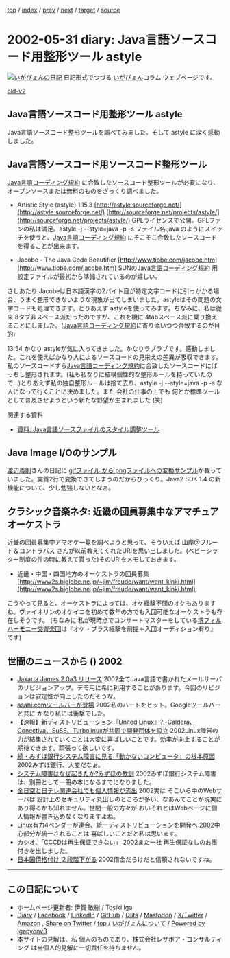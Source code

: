 [top](../index.html) 
 / [index](index.html) 
 / [prev](ig020530.html) 
 / [next](ig020604.html) 
 / [target](https://www.igapyon.jp/igapyon/diary/2002/ig020531.html) 
 / [source](https://github.com/igapyon/diary/blob/master/2002/ig020531.src.md) 

2002-05-31 diary: Java言語ソースコード用整形ツール astyle
=====================================================================================================
[![いがぴょんの日記](https://www.igapyon.jp/igapyon/diary/images/iga202308_64.jpg "いがぴょん")](https://www.igapyon.jp/igapyon/diary/memo/memoigapyon.html) 日記形式でつづる [いがぴょん](https://www.igapyon.jp/igapyon/diary/memo/memoigapyon.html)コラム ウェブページです。

[old-v2](ig020531-orig.html)

## Java言語ソースコード用整形ツール astyle

Java言語ソースコード整形ツールを調べてみました。そして astyle に深く感動しました。


## Java言語ソースコード用ソースコード整形ツール

[Java言語コーディング規約](http://www.tcct.zaq.ne.jp/ayato/programming/java/codeconv_jp/) に合致したソースコード整形ツールが必要になり、オープンソースまたは無料のものをざっくり調べました。

* Artistic Style (astyle) 1.15.3
  [http://astyle.sourceforge.net/](http://astyle.sourceforge.net/)
  [http://sourceforge.net/projects/astyle/](http://sourceforge.net/projects/astyle/)
  GPLライセンスで公開。GPLファンの私は満足。astyle -j --style=java -p -s ファイル名.java のようにスイッチを使うと、[Java言語コーディング規約](http://www.tcct.zaq.ne.jp/ayato/programming/java/codeconv_jp/) にそこそこ合致したソースコードを得ることが出来ます。
  
* Jacobe - The Java Code Beautifier
  [http://www.tiobe.com/jacobe.htm](http://www.tiobe.com/jacobe.htm)
  SUNの[Java言語コーディング規約](http://www.tcct.zaq.ne.jp/ayato/programming/java/codeconv_jp/) 用設定ファイルが最初から準備されているのが嬉しい。

さしあたり Jacobeは日本語漢字の2バイト目が特定文字コードに引っかかる場合、うまく整形できないような現象が出てしまいました。astyleはその問題の文字コードも処理できます。とりあえず astyleを使ってみます。ちなみに、私は従来 8タブ非スペース派だったのですが、これを機に 4tabスペース派に乗り換えることにしました。([Java言語コーディング規約](http://www.tcct.zaq.ne.jp/ayato/programming/java/codeconv_jp/)に寄り添いつつ合致するのが目的)

13:54 かなり astyleが気に入ってきました。かなりラブラブです。感動しました。これを使えばかなり人によるソースコードの見栄えの差異が吸収できます。私のソースコードすら[Java言語コーディング規約](http://www.tcct.zaq.ne.jp/ayato/programming/java/codeconv_jp/)に合致したソースコードにばっちし整形されます。(私も私なりに結構個性的な整形ルールを持っていたので…)とりあえず私の独自整形ルールは捨て去り、astyle -j --style=java -p -s な人になって行くことに決めました。また 会社の仕事の上でも 何とか標準ツールとして普及させようという新たな野望が生まれました
(笑)

関連する資料

* [資料: Java言語ソースファイルのスタイル調整ツール](../memo/memojavastyle.html)

## Java Image I/Oのサンプル

[渡辺義則](http://d.hatena.ne.jp/a-san/)さんの日記に [gifファイル から pngファイルへの変換サンプル](http://www.hcn.zaq.ne.jp/no-ji/reseach/20020530.htm)が載っていました。実質2行で変換できてしまうのだからびっくり。Java2 SDK 1.4 の新機能について、少し勉強しないとなぁ。

## クラシック音楽ネタ: 近畿の団員募集中なアマチュアオーケストラ

近畿の団員募集中アマオケ一覧を調べようと思って、そういえば 山岸＠フルート＆コントラバス さんが以前教えてくれたURIを思い出しました。(ベビーシッター制度の件の時に教えて貰った)そのURIをメモしておきます。

* 近畿・中国・四国地方のオーケストラの団員募集
  [http://www2s.biglobe.ne.jp/~jim/freude/want/want_kinki.html](http://www2s.biglobe.ne.jp/~jim/freude/want/want_kinki.html)

こうやって見ると、オーケストラによっては、オケ経験不問のオケもありますね。ヴァイオリンのオケイコを初めて数年の方でも入団可能なオーケストラも存在しそうです。
(ちなみに 私が現時点でコンサートマスターをしている[堺フィルハーモニー交響楽団](http://orchestra.musicinfo.co.jp/~sakai-ph/)は『オケ・ブラス経験を前提＋入団オーディション有り』 です)

## 世間のニュースから () 2002

* [Jakarta James 2.0a3 リリース](http://jakarta.apache.org/james/)  2002全てJava言語で書かれたメールサーバのリビジョンアップ。デモ用に希に利用することがあります。今回のリビジョンは安定性が向上したのだそうな。
* [asahi.comツールバーが登場](http://www.zdnet.co.jp/news/0205/30/njbt_06.html)  2002私のハートをヒット。Googleツールバーと共に かなり私には衝撃でした。
* [【速報】新ディストリビューション『United Linux』? -Caldera、Conectiva、SuSE、Turbolinuxが共同で開発団体を設立](http://linux.ascii24.com/linux/news/today/2002/05/30/636148-000.html)  2002Linux陣営の力が結集されていくことは大変に喜ばしいことです。効率が向上することが期待できます。頑張って欲しいです。
* [続・みずほ銀行システム障害に見る「動かないコンピュータ」の根本原因](http://itpro.nikkeibp.co.jp/free/ITPro/OPINION/20020529/2/)  2002みずほ銀行、大変だなぁ。
* [システム障害はなぜ起きたか?みずほの教訓](http://coin.nikkeibp.co.jp/coin/nc/mizuho/)  2002みずほ銀行システム障害は、別冊として一冊の本になるまでになりました。
* [全日空と日テレ関連会社でも個人情報が流出](http://www.mainichi.co.jp/digital/network/archive/200205/29/11.html)  2002実は そこいら中のWebサーバは 設計上のセキュリティ丸出しのところが多い、なあんてことが現実にあり得るかも知れません。世間一般の方々が おいそれとはWebページに個人情報が書き込めなくなりますよね。
* [Linux有力4ベンダーが連合、統一ディストリビューションを開発へ](http://www.zdnet.co.jp/news/0205/30/njbt_16.html)  2002中心部分が統一されることは 喜ばしいことだと私は思います。
* [カシオ、「CCCDは再生保証できない」](http://www.zdnet.co.jp/news/0205/31/njbt_04.html)  2002また一社 再生保証なしのお墨付きを出しました。
* [日本国債格付け ２段階下がる](http://www.nhk.or.jp/news/2002/05/31/grri84000000ck31.html)  2002借金だらけだと信頼されないですね。


----------------------------------------------------------------------------------------------------

## この日記について

* ホームページ更新者: 伊賀 敏樹 / Tosiki Iga
* [Diary](https://www.igapyon.jp/igapyon/diary/) / [Facebook](https://www.facebook.com/igapyon) / [LinkedIn](https://www.linkedin.com/in/toshikiiga) / [GitHub](https://github.com/igapyon) / [Qiita](https://qiita.com/igapyon) / [Mastodon](https://social.vivaldi.net/@igapyon) / [X/Twitter](https://twitter.com/ToshikiIga) / [Amazon](https://www.amazon.co.jp/%E4%BC%8A%E8%B3%80-%E6%95%8F%E6%A8%B9/e/B004LTQWCQ) ,
[Share on Twitter](https://twitter.com/intent/tweet?hashtags=igapyon%2Cdiary%2C%E3%81%84%E3%81%8C%E3%81%B4%E3%82%87%E3%82%93&text=Java%E8%A8%80%E8%AA%9E%E3%82%BD%E3%83%BC%E3%82%B9%E3%82%B3%E3%83%BC%E3%83%89%E7%94%A8%E6%95%B4%E5%BD%A2%E3%83%84%E3%83%BC%E3%83%AB+astyle&url=https%3A%2F%2Fwww.igapyon.jp%2Figapyon%2Fdiary%2F2002%2Fig020531.html) / [top](../index.html) / [いがぴょんについて](https://www.igapyon.jp/igapyon/diary/memo/memoigapyon.html) / [Powered by Igapyonv3](https://github.com/igapyon/igapyonv3)
* 本サイトの見解は、私 個人のものであり、株式会社レザボア・コンサルティング は当個人的見解に一切責任を持ちません。 
